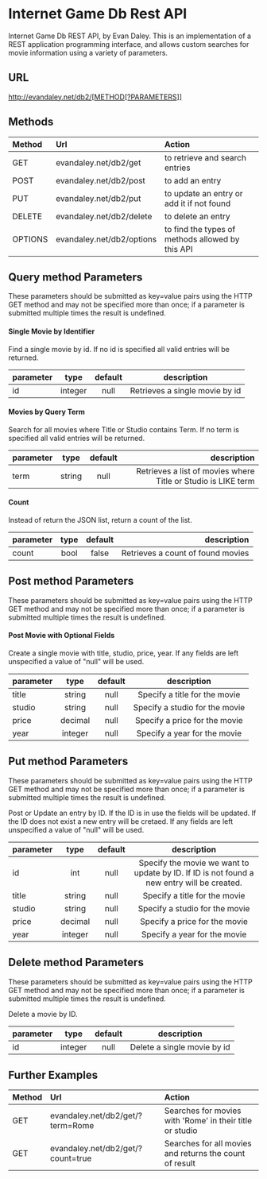 # Internet Game Db Rest API

Internet Game Db REST API, by Evan Daley. This is an implementation of a REST application programming interface, and allows custom searches for movie information using a variety of parameters. 

## URL 

http://evandaley.net/db2/[METHOD[?PARAMETERS]]

## Methods

| Method        | Url           | Action      |
| :------------- |:-------------| :-----|
| GET      | evandaley.net/db2/get | to retrieve and search entries |
| POST      | evandaley.net/db2/post | to add an entry |
| PUT      | evandaley.net/db2/put | to update an entry or add it if not found |
| DELETE      | evandaley.net/db2/delete | to delete an entry |
| OPTIONS      | evandaley.net/db2/options | to find the types of methods allowed by this API |

## Query method Parameters
These parameters should be submitted as key=value pairs using the HTTP GET method and may not be specified more than once; if a parameter is submitted multiple times the result is undefined. 

#### Single Movie by Identifier

Find a single movie by id. If no id is specified all valid entries will be returned.

| parameter        | type           |   default    |  description  |
| ------------- |:-------------:|:-------------:| :-----:|
| id      | integer | null | Retrieves a single movie by id |

#### Movies by Query Term
Search for all movies where Title or Studio contains Term. If no term is specified all valid entries will be returned. 

| parameter        | type           |   default    |  description  |
| ------------- |:-------------:|:-------------:| -----:|
| term     | string | null | Retrieves a list of movies where Title or Studio is LIKE term |

#### Count
Instead of return the JSON list, return a count of the list. 

| parameter        | type           |   default    |  description  |
| ------------- |:-------------:|:-------------:| -----:|
| count     | bool | false | Retrieves a count of found movies |

## Post method Parameters
These parameters should be submitted as key=value pairs using the HTTP GET method and may not be specified more than once; if a parameter is submitted multiple times the result is undefined. 

#### Post Movie with Optional Fields

Create a single movie with title, studio, price, year. If any fields are left unspecified a value of "null" will be used.

| parameter        | type           |   default    |  description  |
| ------------- |:-------------:|:-------------:| :-----:|
| title      | string | null | Specify a title for the movie |
| studio      | string | null | Specify a studio for the movie |
| price      | decimal | null | Specify a price for the movie |
| year      | integer | null | Specify a year for the movie |

## Put method Parameters
These parameters should be submitted as key=value pairs using the HTTP GET method and may not be specified more than once; if a parameter is submitted multiple times the result is undefined. 

Post or Update an entry by ID. If the ID is in use the fields will be updated. If the ID does not exist a new entry will be cretaed. If any fields are left unspecified a value of "null" will be used.

| parameter        | type           |   default    |  description  |
| ------------- |:-------------:|:-------------:| :-----:|
| id      | int | null | Specify the movie we want to update by ID. If ID is not found a new entry will be created. |
| title      | string | null | Specify a title for the movie |
| studio      | string | null | Specify a studio for the movie |
| price      | decimal | null | Specify a price for the movie |
| year      | integer | null | Specify a year for the movie |

## Delete method Parameters
These parameters should be submitted as key=value pairs using the HTTP GET method and may not be specified more than once; if a parameter is submitted multiple times the result is undefined. 

Delete a movie by ID. 

| parameter        | type           |   default    |  description  |
| ------------- |:-------------:|:-------------:| :-----:|
| id      | integer | null | Delete a single movie by id |

## Further Examples
| Method        | Url           | Action  |
| :------------- |:-------------| :-----|
| GET     | evandaley.net/db2/get/?term=Rome      |   Searches for movies with 'Rome' in their title or studio |
| GET | evandaley.net/db2/get/?count=true      |    Searches for all movies and returns the count of result |
